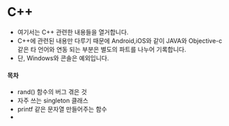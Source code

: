 # C++

- 여기서는 C++ 관련한 내용들을 열거합니다.
- C++에 관련된 내용만 다루기 때문에 Android,iOS와 같이 JAVA와 Objective-c 같은 타 언어와 연동 되는 부분은  별도의 파트를 나누어 기록합니다.
- 단, Windows와 콘솔은 예외입니다. 



#### 목차

- rand() 함수의 버그 겪은 것
- 자주 쓰는 singleton 클래스 
- printf 같은 문자열 만들어주는 함수
- 